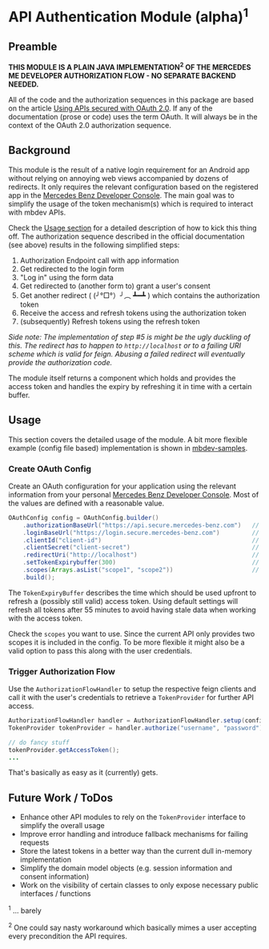 # API Authentication Module (alpha)<sup>1</sup>
## Preamble
**THIS MODULE IS A PLAIN JAVA IMPLEMENTATION<sup>2</sup> OF THE MERCEDES ME DEVELOPER AUTHORIZATION FLOW - NO SEPARATE BACKEND NEEDED.**

All of the code and the authorization sequences in this package are based on the article 
[Using APIs secured with OAuth 2.0](https://developer.mercedes-benz.com/content-page/oauth-documentation). If any of the documentation (prose or code) uses the term OAuth. It will always be in the context of the OAuth 2.0 authorization sequence. 

## Background
This module is the result of a native login requirement for an Android app without relying on annoying web views accompanied by dozens of redirects. It only requires the relevant configuration based on the registered app in the [Mercedes Benz Developer Console](https://developer.mercedes-benz.com/console). The main goal was to simplify the usage of the token mechanism(s) which is required to interact with mbdev APIs. 

Check the [Usage section](#usage) for a detailed description of how to kick this thing off. The authorization sequence described in the official documentation (see above) results in the following simplified steps:

1. Authorization Endpoint call with app information
2. Get redirected to the login form
3. "Log in" using the form data
4. Get redirected to (another form to) grant a user's consent
5. Get another redirect ( (╯°□°）╯︵ ┻━┻ ) which contains the authorization token
6. Receive the access and refresh tokens using the authorization token
7. (subsequently) Refresh tokens using the refresh token

*Side note: The implementation of step #5 is might be the ugly duckling of this. The redirect has to happen to `http://localhost` or to a failing URI scheme which is valid for feign. Abusing a failed redirect will eventually provide the authorization code.*

The module itself returns a component which holds and provides the access token and handles the expiry by refreshing it in time with a certain buffer.

## <a id="usage"></a>Usage
This section covers the detailed usage of the module. A bit more flexible example (config file based) implementation is shown in [mbdev-samples](../mbdev-samples).

### Create OAuth Config ###
Create an OAuth configuration for your application using the relevant information from your personal [Mercedes Benz Developer Console](https://developer.mercedes-benz.com/console). Most of the values are defined with a reasonable value.

```java
OAuthConfig config = OAuthConfig.builder()
    .authorizationBaseUrl("https://api.secure.mercedes-benz.com")   // set by default
    .loginBaseUrl("https://login.secure.mercedes-benz.com")         // set by default
    .clientId("client-id")                                          // get from mdev console
    .clientSecret("client-secret")                                  // get from mbdev console
    .redirectUri("http://localhost")                                // set by default (@see side note)
    .setTokenExpirybuffer(300)                                      // set by default to five minutes
    .scopes(Arrays.asList("scope1", "scope2"))                      // desired scopes
    .build();
```

The `TokenExpiryBuffer` describes the time which should be used upfront to refresh a (possibly still valid) access token. Using default settings will refresh all tokens after 55 minutes to avoid having stale data when working with
the access token.

Check the `scopes` you want to use. Since the current API only provides two scopes it is included in the config. To be more flexible it might also be a valid option to pass this along with the user credentials.

### Trigger Authorization Flow ###
Use the `AuthorizationFlowHandler` to setup the respective feign clients and call it with the user's credentials to retrieve a `TokenProvider` for further API access.

```java
AuthorizationFlowHandler handler = AuthorizationFlowHandler.setup(config);
TokenProvider tokenProvider = handler.authorize("username", "password");

// do fancy stuff
tokenProvider.getAccessToken();
...
```

That's basically as easy as it (currently) gets.

## Future Work / ToDos
* Enhance other API modules to rely on the `TokenProvider` interface to simplify the overall usage
* Improve error handling and introduce fallback mechanisms for failing requests
* Store the latest tokens in a better way than the current dull in-memory implementation
* Simplify the domain model objects (e.g. session information and consent information)
* Work on the visibility of certain classes to only expose necessary public interfaces / functions

<sup>1</sup> ... barely

<sup>2</sup> One could say nasty workaround which basically mimes a user accepting every precondition the API requires.